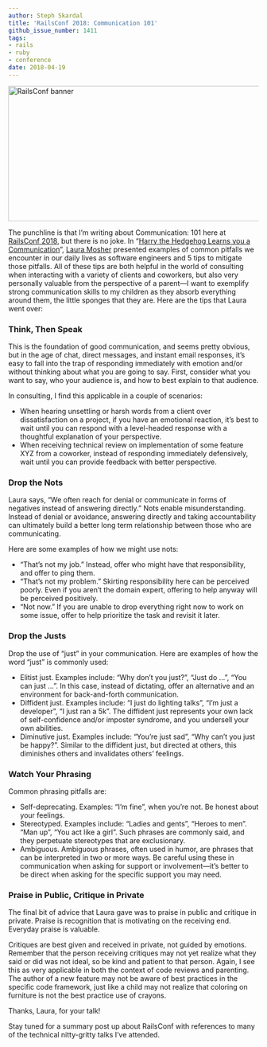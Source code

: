 ```yaml
---
author: Steph Skardal
title: 'RailsConf 2018: Communication 101'
github_issue_number: 1411
tags:
- rails
- ruby
- conference
date: 2018-04-19
---
```


<img src="/blog/2018/04/railsconf-2018-day-two/railsconf-2018.jpg" width="770" height="272" alt="RailsConf banner" />

The punchline is that I’m writing about Communication: 101 here at [RailsConf 2018](https://railsconf.com/), but there is no joke. In “[Harry the Hedgehog Learns you a Communication](https://speakerdeck.com/lauramosher/harry-the-hedgehog-learns-you-a-communication)”, [Laura Mosher](https://lauramosher.com/) presented examples of common pitfalls we encounter in our daily lives as software engineers and 5 tips to mitigate those pitfalls. All of these tips are both helpful in the world of consulting when interacting with a variety of clients and coworkers, but also very personally valuable from the perspective of a parent—​I want to exemplify strong communication skills to my children as they absorb everything around them, the little sponges that they are. Here are the tips that Laura went over:

### Think, Then Speak

This is the foundation of good communication, and seems pretty obvious, but in the age of chat, direct messages, and instant email responses, it’s easy to fall into the trap of responding immediately with emotion and/or without thinking about what you are going to say. First, consider what you want to say, who your audience is, and how to best explain to that audience.

In consulting, I find this applicable in a couple of scenarios:

* When hearing unsettling or harsh words from a client over dissatisfaction on a project, if you have an emotional reaction, it’s best to wait until you can respond with a level-headed response with a thoughtful explanation of your perspective.
* When receiving technical review on implementation of some feature XYZ from a coworker, instead of responding immediately defensively, wait until you can provide feedback with better perspective.

### Drop the Nots

Laura says, “We often reach for denial or communicate in forms of negatives instead of answering directly.” Nots enable misunderstanding. Instead of denial or avoidance, answering directly and taking accountability can ultimately build a better long term relationship between those who are communicating.

Here are some examples of how we might use nots:

* “That’s not my job.” Instead, offer who might have that responsibility, and offer to ping them.
* “That’s not my problem.” Skirting responsibility here can be perceived poorly. Even if you aren’t the domain expert, offering to help anyway will be perceived positively.
* “Not now.” If you are unable to drop everything right now to work on some issue, offer to help prioritize the task and revisit it later.

### Drop the Justs

Drop the use of “just” in your communication. Here are examples of how the word “just” is commonly used:

* Elitist just. Examples include: “Why don’t you just?”, “Just do …”, “You can just …”. In this case, instead of dictating, offer an alternative and an environment for back-and-forth communication.
* Diffident just. Examples include: “I just do lighting talks”, “I’m just a developer”, “I just ran a 5k”. The diffident just represents your own lack of self-confidence and/or imposter syndrome, and you undersell your own abilities.
* Diminutive just. Examples include: “You’re just sad”, “Why can’t you just be happy?”. Similar to the diffident just, but directed at others, this diminishes others and invalidates others’ feelings.

### Watch Your Phrasing

Common phrasing pitfalls are:

* Self-deprecating. Examples: “I’m fine”, when you’re not. Be honest about your feelings.
* Stereotyped. Examples include: “Ladies and gents”, “Heroes to men”. “Man up”, “You act like a girl”. Such phrases are commonly said, and they perpetuate stereotypes that are exclusionary.
* Ambiguous. Ambiguous phrases, often used in humor, are phrases that can be interpreted in two or more ways. Be careful using these in communication when asking for support or involvement—​it’s better to be direct when asking for the specific support you may need.

### Praise in Public, Critique in Private

The final bit of advice that Laura gave was to praise in public and critique in private. Praise is recognition that is motivating on the receiving end. Everyday praise is valuable.

Critiques are best given and received in private, not guided by emotions. Remember that the person receiving critiques may not yet realize what they said or did was not ideal, so be kind and patient to that person. Again, I see this as very applicable in both the context of code reviews and parenting. The author of a new feature may not be aware of best practices in the specific code framework, just like a child may not realize that coloring on furniture is not the best practice use of crayons.

Thanks, Laura, for your talk!

Stay tuned for a summary post up about RailsConf with references to many of the technical nitty-gritty talks I’ve attended.
